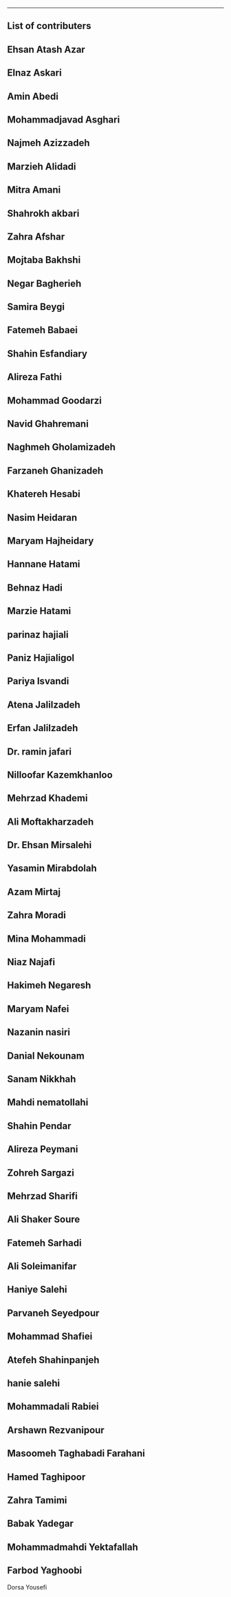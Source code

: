 
-------------------------------
List of contributers
-------------------------------
Ehsan Atash Azar
--
Elnaz Askari
--
Amin Abedi
--
Mohammadjavad Asghari
--
Najmeh Azizzadeh
--
Marzieh Alidadi
--
Mitra Amani
--
Shahrokh akbari
--
Zahra Afshar
--
Mojtaba Bakhshi
--
Negar Bagherieh
--
Samira Beygi
--
Fatemeh Babaei
--
Shahin Esfandiary
--
Alireza Fathi
--
Mohammad Goodarzi
--
Navid Ghahremani
--
Naghmeh Gholamizadeh
--
Farzaneh Ghanizadeh
--
Khatereh Hesabi
--
Nasim Heidaran
--
Maryam Hajheidary
--
Hannane Hatami
--
Behnaz Hadi
--
Marzie Hatami
--
parinaz hajiali
--
Paniz Hajialigol
--
Pariya Isvandi
--
Atena Jalilzadeh
--
Erfan Jalilzadeh
--
Dr. ramin jafari
--
Nilloofar Kazemkhanloo
--
Mehrzad Khademi
--
Ali Moftakharzadeh
--
Dr. Ehsan Mirsalehi
--
Yasamin Mirabdolah
--
Azam Mirtaj
--
Zahra Moradi
--
Mina Mohammadi
--
Niaz Najafi
--
Hakimeh Negaresh
--
Maryam Nafei
--
Nazanin nasiri
--
Danial Nekounam
--
Sanam Nikkhah
--
Mahdi nematollahi
--
Shahin Pendar
--
Alireza Peymani
--
Zohreh Sargazi
--
Mehrzad Sharifi
--
Ali Shaker Soure
--
Fatemeh Sarhadi
--
Ali Soleimanifar
--
Haniye Salehi
--
Parvaneh Seyedpour
--
Mohammad Shafiei
--
Atefeh Shahinpanjeh
--
hanie salehi
--
Mohammadali Rabiei
--
Arshawn Rezvanipour
--
Masoomeh Taghabadi Farahani
--
Hamed Taghipoor
--
Zahra Tamimi
--
Babak Yadegar
--
Mohammadmahdi Yektafallah
--
Farbod Yaghoobi
--
Dorsa Yousefi


